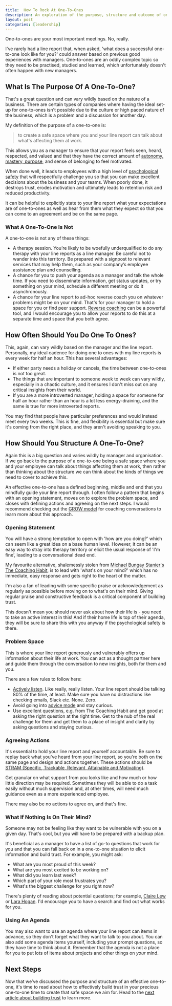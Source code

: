 ```yaml
---
title:  How To Rock At One-To-Ones
description: An exploration of the purpose, structure and outcome of one-to-ones to help you rock at them.
layout: post
categories: [leadership]
---
```


One-to-ones are your most important meetings. No, really.

I've rarely had a line report that, when asked, 'what does a successful one-to-one look like for you?' could answer based on previous good experiences with managers. One-to-ones are an oddly complex topic so they need to be practised, studied and learned, which unfortunately doesn't often happen with new managers.

## What Is The Purpose Of A One-To-One?

 That's a great question and can vary wildly based on the nature of a business. There are certain types of companies where having the ideal set-up for one-to-ones isn't possible due to the culture or high paced nature of the business, which is a problem and a discussion for another day.

 My definition of the purpose of a one-to-one is:
 > to create a safe space where you and your line report can talk about what's affecting them at work.

 This allows you as a manager to ensure that your report feels seen, heard, respected, and valued and that they have the correct amount of [autonomy, mastery, purpose](https://www.wob.com/en-gb/books/daniel-h-pink/drive/9781847677686), and sense of belonging to feel motivated.

 When done well, it leads to employees with a high level of [psychological safety](https://blackwells.co.uk/bookshop/product/9781119477242) that will respectfully challenge you so that you can make excellent decisions about the business and your teams. When poorly done, it destroys trust, erodes motivation and ultimately leads to retention risk and reduced productivity.

 It can be helpful to explicitly state to your line report what your expectations are of one-to-ones as well as hear from them what they expect so that you can come to an agreement and be on the same page.

### What A One-To-One Is Not

 A one-to-one is not any of these things:
 * A therapy session. You’re likely to be woefully underqualified to do any therapy with your line reports as a line manager. Be careful not to wander into this territory. Be prepared with a signpost to relevant services that may help them, such as your company’s employee assistance plan and counselling.
 * A chance for you to push your agenda as a manager and talk the whole time. If you need to disseminate information, get status updates, or try something on your mind, schedule a different meeting or do it asynchronously.
 * A chance for your line report to ad-hoc reverse coach you on whatever problems might be on your mind. That's for your manager to hold a space for you or find peer support. [Reverse coaching](https://www.linkedin.com/pulse/why-your-organization-needs-reverse-coaching-program-shinjini-sur/) can be a powerful tool, and I would encourage you to allow your reports to do this at a separate time and space that you both agree.

## How Often Should You Do One To Ones?

 This, again, can vary wildly based on the manager and the line report. Personally, my ideal cadence for doing one to ones with my line reports is every week for half an hour. This has several advantages:
 * If either party needs a holiday or cancels, the time between one-to-ones is not too great.
 * The things that are important to someone week to week can vary wildly, especially in a chaotic culture, and it ensures I don't miss out on any critical insights from their world.
 * If you are a more introverted manager, holding a space for someone for half an hour rather than an hour is a lot less energy-draining, and the same is true for more introverted reports.

 You may find that people have particular preferences and would instead meet every two weeks. This is fine, and flexibility is essential but make sure it's coming from the right place, and they aren't avoiding speaking to you.

## How Should You Structure A One-To-One?

Again this is a big question and varies wildly by manager and organisation. If we go back to the purpose of a one-to-one being a safe space where you and your employee can talk about things affecting them at work, then rather than thinking about the structure we can think about the kinds of things we need to cover to achieve this.

An effective one-to-one has a defined beginning, middle and end that you mindfully guide your line report through. I often follow a pattern that begins with an opening statement, moves on to explore the problem space, and closes with defining actions and agreeing on the next steps. I would recommend checking out the [GROW model](https://www.performanceconsultants.com/grow-model) for coaching conversations to learn more about this approach.

### Opening Statement

You will have a strong temptation to open with 'how are you doing?' which can seem like a great idea on a base human level. However, it can be an easy way to stray into therapy territory or elicit the usual response of 'I'm fine’, leading to a conversational dead end.

My favourite alternative, shalemessly stolen from [Michael Bungay Stanier's The Coaching Habit](https://www.wob.com/en-gb/books/bungay-michael-stainer/coaching-habit/9780978440749), is to lead with 'what's on your mind?' which has no immediate, easy response and gets right to the heart of the matter.

I'm also a fan of leading with some specific praise or acknowledgement as regularly as possible before moving on to what's on their mind. Giving regular praise and constructive feedback is a critical component of building trust.

This doesn't mean you should never ask about how their life is - you need to take an active interest in this! And if their home life is top of their agenda, they will be sure to share this with you anyway if the psychological safety is there.

### Problem Space

This is where your line report generously and vulnerably offers up information about their life at work. You can act as a thought partner here and guide them through the conversation to new insights, both for them and you.

There are a few rules to follow here:
* [Actively listen](https://www.verywellmind.com/what-is-active-listening-3024343). Like really, really listen. Your line report should be talking 80% of the time, at least. Make sure you have no distractions like checking emails, Slack etc. None. Zero.
* Avoid going into [advice mode](https://blackwells.co.uk/bookshop/product/9781989025758) and stay curious.
* Use excellent questions, e.g. from The Coaching Habit and get good at asking the right question at the right time. Get to the nub of the real challenge for them and get them to a place of insight and clarity by asking questions and staying curious.

### Agreeing Actions

It's essential to hold your line report and yourself accountable. Be sure to replay back what you've heard from your line report, so you're both on the same page and design and actions together. These actions should be [STRAM (Specific, Trackable, Relevant, Attainable and Motivating)](https://footwearexchange.com/stram-effective-way-to-set-smart-goal/).

Get granular on what support from you looks like and how much or how little direction may be required. Sometimes they will be able to do a task easily without much supervision and, at other times, will need much guidance even as a more experienced employee.

There may also be no actions to agree on, and that's fine.

### What If Nothing Is On Their Mind?

Someone may not be feeling like they want to be vulnerable with you on a given day. That's cool, but you will have to be prepared with a backup plan.

It's beneficial as a manager to have a list of go-to questions that work for you and that you can fall back on in a one-to-one situation to elicit information and build trust. For example, you might ask:
* What are you most proud of this week?
* What are you most excited to be working on?
* What did you learn last week?
* Which part of your role most frustrates you?
* What's the biggest challenge for you right now?

There's plenty of reading about potential questions; for example, [Claire Lew](https://knowyourteam.com/blog/2020/02/19/how-to-coach-employees-ask-these-1-on-1-meeting-questions/) or [Lara Hogan](https://larahogan.me/blog/first-one-on-one-questions/). I'd encourage you to have a search and find out what works for you.

### Using An Agenda

You may also want to use an agenda where your line report can items in advance, so they don't forget what they want to talk to you about. You can also add some agenda items yourself, including your prompt questions, so they have time to think about it. Remember that the agenda is not a place for you to put lots of items about projects and other things on _your_ mind.

## Next Steps

Now that we’ve discussed the purpose and structure of an effective one-to-one, it's time to read about how to effectively build trust in your precious one-to-one time to create that safe space we aim for. Head to the [next article about building trust](https://outragedpinkracoon.com/2022/06/06/braving-trust-in-one-to-ones.html) to learn more.
